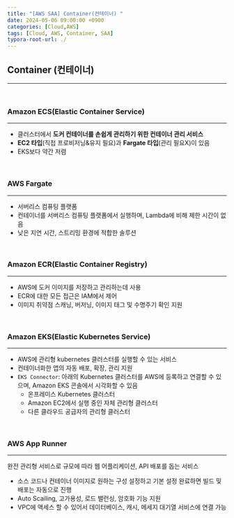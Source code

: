 ```yaml
---
title: "[AWS SAA] Container(컨테이너) "
date: 2024-05-06 09:00:00 +0900
categories: [Cloud,AWS]
tags: [Cloud, AWS, Container, SAA]
typora-root-url: ./
---
```


## **Container (컨테이너)**

------

<br/>

### **Amazon ECS(Elastic Container Service)**

---

- 클러스터에서 **도커 컨테이너를 손쉽게 관리하기 위한 컨테이너 관리 서비스**
- **EC2 타입**(직접 프로비저닝&유지 필요)과 **Fargate 타입**(관리 필요X)이 있음
- EKS보다 약간 저렴

<br/>

### **AWS Fargate**

---

- 서버리스 컴퓨팅 플랫폼
- 컨테이너를 서버리스 컴퓨팅 플랫폼에서 실행하며, Lambda에 비해 제한 시간이 없음
- 낮은 지연 시간, 스트리밍 환경에 적합한 솔루션

<br/>

### **Amazon ECR(Elastic Container Registry)**

---

- AWS에 도커 이미지를 저장하고 관리하는데 사용
- ECR에 대한 모든 접근은 IAM에서 제어
- 이미지 취약점 스캐닝, 버저닝, 이미지 태그 및 수명주기 확인 지원

<br/>

### **Amazon EKS(Elastic Kubernetes Service)**

---

- AWS에 관리형 kubernetes 클러스터를 실행할 수 있는 서비스
- 컨테이너화한 앱의 자동 배포, 확장, 관리 지원
- `EKS Connector`: 아래의 Kubernetes 클러스터를 AWS에 등록하고 연결할 수 있으며, Amazon EKS 콘솔에서 시각화할 수 있음
  - 온프레미스 Kubernetes 클러스터
  - Amazon EC2에서 실행 중인 자체 관리형 클러스터
  - 다른 클라우드 공급자의 관리형 클러스터

<br/>

### **AWS App Runner**

---

완전 관리형 서비스로 규모에 따라 웹 어플리케이션, API 배포를 돕는 서비스

- 소스 코드나 컨테이너 이미지로 원하는 구성 설정하고 기본 설정 완료하면 빌드 및 배포는 자동으로 진행
- Auto Scailing, 고가용성, 로드 밸런싱, 암호화 기능 지원
- VPC에 액세스 할 수 있어서 데이터베이스, 캐시, 메세지 대기열 서비스에 연결 가능

<br/>
